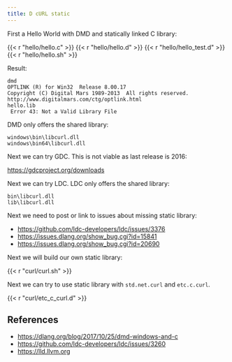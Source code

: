 ```yaml
---
title: D cURL static
---
```


First a Hello World with DMD and statically linked C library:

{{< r "hello/hello.c" >}}
{{< r "hello/hello.d" >}}
{{< r "hello/hello_test.d" >}}
{{< r "hello/hello.sh" >}}

Result:

~~~
dmd
OPTLINK (R) for Win32  Release 8.00.17
Copyright (C) Digital Mars 1989-2013  All rights reserved.
http://www.digitalmars.com/ctg/optlink.html
hello.lib
 Error 43: Not a Valid Library File
~~~

DMD only offers the shared library:

~~~
windows\bin\libcurl.dll
windows\bin64\libcurl.dll
~~~

Next we can try GDC. This is not viable as last release is 2016:

<https://gdcproject.org/downloads>

Next we can try LDC. LDC only offers the shared library:

~~~
bin\libcurl.dll
lib\libcurl.dll
~~~

Next we need to post or link to issues about missing static library:

- <https://github.com/ldc-developers/ldc/issues/3376>
- <https://issues.dlang.org/show_bug.cgi?id=15841>
- <https://issues.dlang.org/show_bug.cgi?id=20690>

Next we will build our own static library:

{{< r "curl/curl.sh" >}}

Next we can try to use static library with `std.net.curl` and `etc.c.curl`.

{{< r "curl/etc_c_curl.d" >}}

## References

- <https://dlang.org/blog/2017/10/25/dmd-windows-and-c>
- <https://github.com/ldc-developers/ldc/issues/3260>
- <https://lld.llvm.org>
